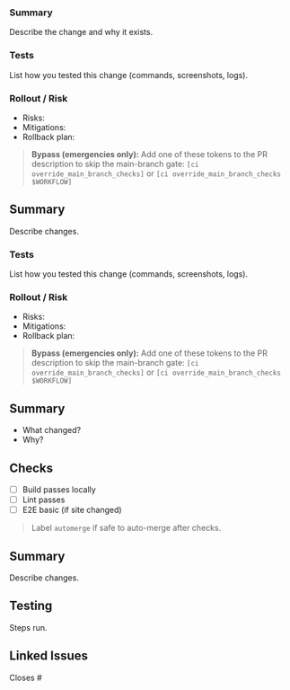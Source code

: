 ### Summary
Describe the change and why it exists.

### Tests
List how you tested this change (commands, screenshots, logs).

### Rollout / Risk
- Risks:
- Mitigations:
- Rollback plan:

> **Bypass (emergencies only):**
> Add one of these tokens to the PR description to skip the main-branch gate:
> `[ci override_main_branch_checks]` or `[ci override_main_branch_checks $WORKFLOW]`

## Summary
Describe changes.

### Tests
List how you tested this change (commands, screenshots, logs).

### Rollout / Risk
- Risks:
- Mitigations:
- Rollback plan:

> **Bypass (emergencies only):**
> Add one of these tokens to the PR description to skip the main-branch gate:
> `[ci override_main_branch_checks]` or `[ci override_main_branch_checks $WORKFLOW]`

## Summary
- What changed?
- Why?

## Checks
- [ ] Build passes locally
- [ ] Lint passes
- [ ] E2E basic (if site changed)

> Label `automerge` if safe to auto-merge after checks.
## Summary
Describe changes.

## Testing
Steps run.

## Linked Issues
Closes #

